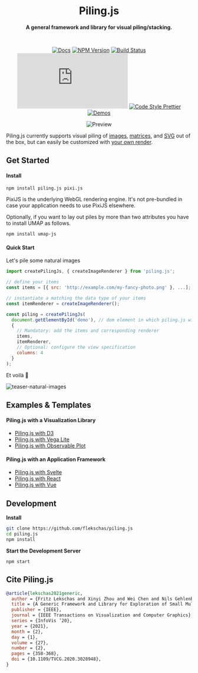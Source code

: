 <h1 align="center">
  Piling.js
</h1>

<div align="center">
  
  **A general framework and library for visual piling/stacking.**
  
</div>

<br/>

<div align="center">
  
  [![Docs](https://img.shields.io/badge/docs-📖-7fcaff.svg?style=flat-square&color=7fd4ff)](https://piling.js.org/docs)
  [![NPM Version](https://img.shields.io/npm/v/piling.js.svg?style=flat-square&color=7f99ff)](https://npmjs.org/package/piling.js)
  [![Build Status](https://img.shields.io/github/workflow/status/flekschas/piling.js/build?color=a17fff&style=flat-square)](https://github.com/flekschas/piling.js/actions?query=workflow%3Abuild)
  [![File Size](http://img.badgesize.io/https://unpkg.com/piling.js/dist/piling.min.js?compression=gzip&color=e17fff&style=flat-square)](https://bundlephobia.com/result?p=piling.js)
  [![Code Style Prettier](https://img.shields.io/badge/code%20style-prettier-ff7fe1.svg?style=flat-square)](https://github.com/prettier/prettier#readme)
  [![Demos](https://img.shields.io/badge/demo-👍-ff7fa5.svg?style=flat-square)](https://piling.js.org/demos)
  
</div>

<div id="teaser-matrices" align="center">
  
  ![Preview](https://user-images.githubusercontent.com/932103/65613151-8107e980-df83-11e9-86bf-72be591fe284.gif)
  
</div>

Piling.js currently supports visual piling of [images](#quick-start), [matrices](#teaser-matrices), and [SVG](https://piling.js.org/demos/?example=ridgeplot) out of the box, but can easily be customized with [your own render](https://piling.js.org/docs/?id=define-your-own-renderer).

## Get Started

#### Install

```bash
npm install piling.js pixi.js
```

PixiJS is the underlying WebGL rendering engine. It's not pre-bundled in case your application needs to use PixiJS elsewhere.

Optionally, if you want to lay out piles by more than two attributes you have to install UMAP as follows.

```bash
npm install umap-js
```

#### Quick Start

Let's pile some natural images

```javascript
import createPilingJs, { createImageRenderer } from 'piling.js';

// define your items
const items = [{ src: 'http://example.com/my-fancy-photo.png' }, ...];

// instantiate a matching the data type of your items
const itemRenderer = createImageRenderer();

const piling = createPilingJs(
  document.getElementById('demo'), // dom element in which piling.js will be rendered
  {
    // Mandatory: add the items and corresponding renderer
    items,
    itemRenderer,
    // Optional: configure the view specification
    columns: 4
  }
);
```

Et voilà 🎉

![teaser-natural-images](https://user-images.githubusercontent.com/932103/65775958-24d1d080-e10f-11e9-8d12-5aaf6f760228.gif)

## Examples & Templates

#### Piling.js with a Visualization Library

- [Piling.js with D3](https://observablehq.com/@flekschas/piling-js-with-d3)
- [Piling.js with Vega Lite](https://observablehq.com/@flekschas/piling-js-with-vega-lite)
- [Piling.js with Observable Plot](https://observablehq.com/@flekschas/piling-js-with-observable-plot)

#### Piling.js with an Application Framework

- [Piling.js with Svelte](https://github.com/flekschas/piling.js-svelte)
- [Piling.js with React](https://github.com/flekschas/piling.js-react)
- [Piling.js with Vue](https://github.com/flekschas/piling.js-vue)

## Development

**Install**

```bash
git clone https://github.com/flekschas/piling.js
cd piling.js
npm install
```

**Start the Development Server**

```
npm start
```

## Cite Piling.js

```bibtex
@article{lekschas2021generic,
  author = {Fritz Lekschas and Xinyi Zhou and Wei Chen and Nils Gehlenborg and Benjamin Bach and Hanspeter Pfister},
  title = {A Generic Framework and Library for Exploration of Small Multiples through Interactive Piling},
  publisher = {IEEE},
  journal = {IEEE Transactions on Visualization and Computer Graphics},
  series = {InfoVis ’20},
  year = {2021},
  month = {2},
  day = {1},
  volume = {27},
  number = {2},
  pages = {358-368},
  doi = {10.1109/TVCG.2020.3028948},
}
```
